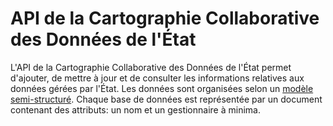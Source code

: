 # API de la Cartographie Collaborative des Données de l'État

L'API de la Cartographie Collaborative des Données de l'État permet d'ajouter, de mettre à jour et de consulter les informations relatives aux données gérées par l'État. Les données sont organisées selon un [modèle semi-structuré](http://homepages.inf.ed.ac.uk/opb/papers/PODS1997a.pdf). Chaque base de données est représentée par un document contenant des attributs: un nom et un gestionnaire à minima.

